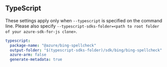 ## TypeScript

These settings apply only when `--typescript` is specified on the command line.
Please also specify `--typescript-sdks-folder=<path to root folder of your azure-sdk-for-js clone>`.

``` yaml $(typescript)
typescript:
  package-name: "@azure/bing-spellcheck"
  output-folder: "$(typescript-sdks-folder)/sdk/bing/bing-spellcheck"
  azure-arm: false
  generate-metadata: true
```
